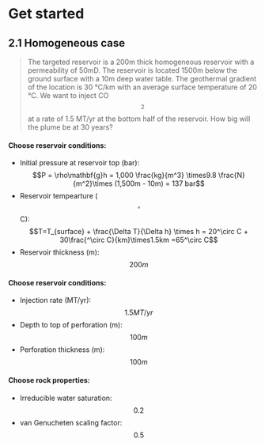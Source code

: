 <link rel="stylesheet" href="https://cdn.jsdelivr.net/npm/katex@0.10.2/dist/katex.min.css" integrity="sha384-yFRtMMDnQtDRO8rLpMIKrtPCD5jdktao2TV19YiZYWMDkUR5GQZR/NOVTdquEx1j" crossorigin="anonymous">
<script defer src="https://cdn.jsdelivr.net/npm/katex@0.10.2/dist/katex.min.js" integrity="sha384-9Nhn55MVVN0/4OFx7EE5kpFBPsEMZxKTCnA+4fqDmg12eCTqGi6+BB2LjY8brQxJ" crossorigin="anonymous"></script>
<script defer src="https://cdn.jsdelivr.net/npm/katex@0.10.2/dist/contrib/auto-render.min.js" integrity="sha384-kWPLUVMOks5AQFrykwIup5lo0m3iMkkHrD0uJ4H5cjeGihAutqP0yW0J6dpFiVkI" crossorigin="anonymous" onload="renderMathInElement(document.body);"></script>


# Get started


## 2.1 Homogeneous case
> The targeted reservoir is a 200m thick homogeneous reservoir with a permeability of 50mD. The reservoir is located 1500m below the ground surface with a 10m deep water table. The geothermal gradient of the location is 30 °C/km with an average surface temperature of 20 °C. We want to inject CO$$_2$$ at a rate of 1.5 MT/yr at the bottom half of the reservoir. How big will the plume be at 30 years?

#### Choose reservoir conditions:
- Initial pressure at reservoir top (bar):
$$P = \rho\mathbf{g}h = 1,000 \frac{kg}{m^3} \times9.8 \frac{N}{m^2}\times (1,500m - 10m) = 137 bar$$
- Reservoir tempearture ($$^\circ$$C):
$$T=T_{surface} + \frac{\Delta T}{\Delta h} \times h = 20^\circ C + 30\frac{^\circ C}{km}\times1.5km =65^\circ C$$
- Reservoir thickness (m): $$200m$$
#### Choose reservoir conditions:
- Injection rate (MT/yr): $$1.5MT/yr$$
- Depth to top of perforation (m): $$100m$$
- Perforation thickness (m): $$100m$$
#### Choose rock properties:
- Irreducible water saturation: $$0.2$$
- van Genucheten scaling factor: $$0.5$$

